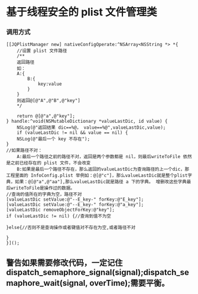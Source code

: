 # 基于线程安全的 plist 文件管理类

### 调用方式
    [[JQPlistManager new] nativeConfigOperate:^NSArray<NSString *> *{
        //设置 plist 文件路径
        /**
        返回路径
        如：
        A:{
            B:{
                key:value
            }
        }
        则返回@[@"A",@"B",@"key"]
        */
        
        return @[@"a",@"key"];
    } handle:^void(NSMutableDictionary *valueLastDic, id value) {
        NSLog(@"返回结果 dic==%@， value==%@",valueLastDic,value);
        if (valueLastDic != nil && value == nil) {
        NSLog(@"最后一个 key 不存在");
    }
    //如果路径不对：
        A:最后一个路径之前的路径不对，返回是两个参数都是 nil，则最后writeToFile 依然是之前已经存在的 plist 文件，不会改变
        B:如果是最后一个路径不存在，那么返回的valueLastDic为查询路径的上一个dic，那工程里面的 InfoConfig.plist 举例如：@[@"c"]，那么valueLastDic就是整个plist字典，如果：@[@"a",@"aa"],那么valueLastDic就是路径 a 下的字典。 增删改这些字典最后writeToFile是操作过的数据。
    //查询的值所在的字典为空，路径不对
    [valueLastDic setValue:@"--E_key-" forKey:@"E_key"];
    [valueLastDic setValue:@"--E_key-" forKey:@"a_key"];
    [valueLastDic removeObjectForKey:@"key"];
    if (valueLastDic != nil) {//查询到值不为空

    }else{//否则不是查询操作或者键值对不存在为空,或者路径不对

    }
    }]();
    
## 警告如果需要修改代码，一定记住dispatch_semaphore_signal(signal);dispatch_semaphore_wait(signal, overTime);需要平衡。
    
